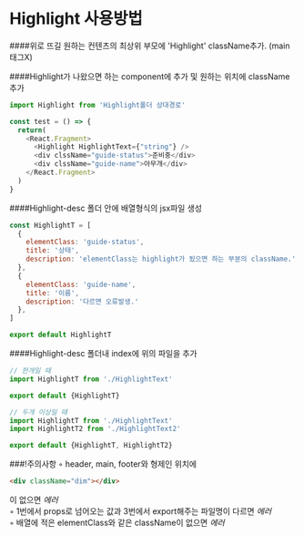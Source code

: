# **Highlight 사용방법**


####위로 뜨길 원하는 컨텐츠의 최상위 부모에 'Highlight' className추가. (main태그X)

####Highlight가 나왔으면 하는 component에 추가 및 원하는 위치에 className추가
````js
import Highlight from 'Highlight폴더 상대경로'

const test = () => {
  return(
    <React.Fragment>
      <Highlight HighlightText={"string"} />
      <div clssName="guide-status">준비중</div>
      <div clssName="guide-name">아무개</div>
    </React.Fragment>  
  )
}
````

####Highlight-desc 폴더 안에 배열형식의 jsx파일 생성
````js
const HighlightT = [
  {
    elementClass: 'guide-status',
    title: '상태',
    description: 'elementClass는 highlight가 됬으면 하는 부분의 className.'
  },
  {
    elementClass: 'guide-name',
    title: '이름',
    description: '다르면 오류발생.'
  },
]

export default HighlightT
````

####Highlight-desc 폴더내 index에 위의 파일을 추가
````js
// 한개일 때 
import HighlightT from './HighlightText'

export default {HighlightT}

// 두개 이상일 때
import HighlightT from './HighlightText'
import HighlightT2 from './HighlightText2'

export default {HighlightT, HighlightT2}
````

###!주의사항
◦ header, main, footer와 형제인 위치에 
````html
<div className="dim"></div>
````
이 없으면 _에러_
<br />
◦ 1번에서 props로 넘어오는 값과 3번에서 export해주는 파일명이 다르면 _에러_<br/>
◦ 배열에 적은 elementClass와 같은 className이 없으면 _에러_


